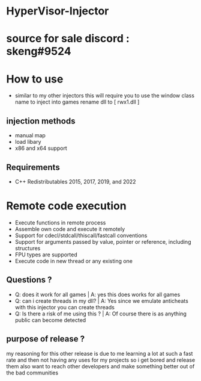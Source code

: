 # HyperVisor-Injector
# source for sale discord : skeng#9524

# How to use 
- similar to my other injectors this will require you to use the window class name to inject into games  rename dll to [ rwx1.dll ]


## injection methods 
- manual map
- load libary
- x86 and x64 support


## Requirements
- C++ Redistributables 2015, 2017, 2019, and 2022 

# Remote code execution
- Execute functions in remote process
- Assemble own code and execute it remotely
- Support for cdecl/stdcall/thiscall/fastcall conventions
- Support for arguments passed by value, pointer or reference, including structures
- FPU types are supported
- Execute code in new thread or any existing one


## Questions ?
- Q: does it work for all games | A: yes this does works for all games 
- Q: can i create threads in my dll? | A: Yes since we emulate anticheats with this injector you can create threads
- Q: Is there a risk of me using this ? | A: Of course there is as anything public can become detected 


## purpose of release ?
my reasoning for this other release is due to me learning a lot at such a fast rate and then not having any uses for my projects so i get bored and release them also want to reach other developers and make something better out of the bad communities 
